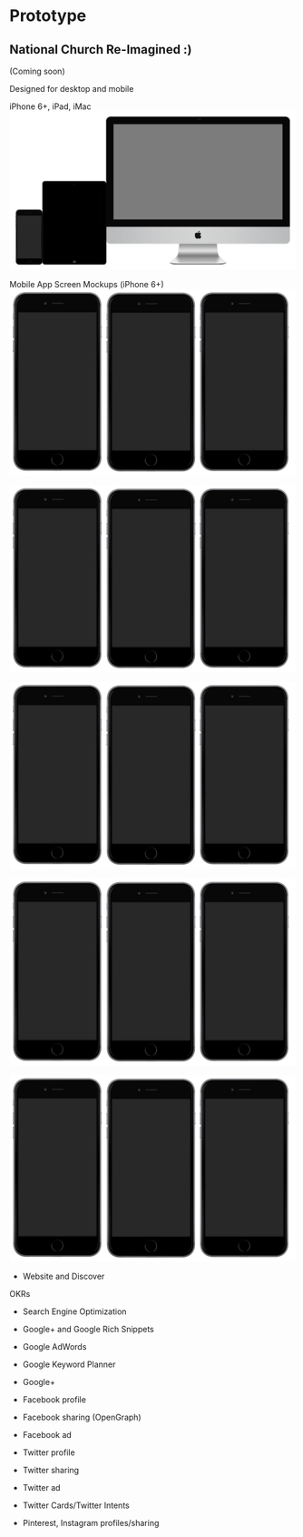 # Prototype

## National Church Re-Imagined :)
(Coming soon) 

Designed for desktop and mobile

iPhone 6+, iPad, iMac
![](prototype/iphone-6+-ipad-imac.png)

Mobile App Screen Mockups (iPhone 6+)
![](prototype/iphone-6+-screens-1.png)

![](prototype/iphone-6+-screens-2.png)

![](prototype/iphone-6+-screens-3.png)

![](prototype/iphone-6+-screens-4.png)

![](prototype/iphone-6+-screens-5.png)

* Website and Discover

OKRs

* Search Engine Optimization
* Google+ and Google Rich Snippets
* Google AdWords
* Google Keyword Planner
* Google+

* Facebook profile
* Facebook sharing (OpenGraph)
* Facebook ad

* Twitter profile
* Twitter sharing
* Twitter ad
* Twitter Cards/Twitter Intents

* Pinterest, Instagram profiles/sharing



